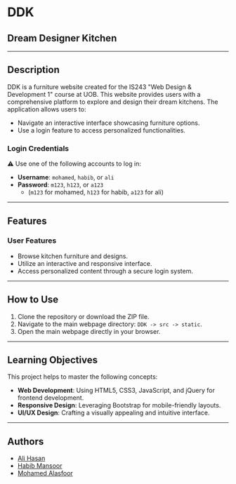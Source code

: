 # DDK

## **Dream Designer Kitchen**

---

## **Description**

DDK is a furniture website created for the IS243 "Web Design & Development 1" course at UOB. This website provides users with a comprehensive platform to explore and design their dream kitchens. The application allows users to:

- Navigate an interactive interface showcasing furniture options.
- Use a login feature to access personalized functionalities.

### **Login Credentials**

⚠️ Use one of the following accounts to log in:

- **Username**: `mohamed`, `habib`, or `ali`
- **Password**: `m123`, `h123`, or `a123`
  - (`m123` for mohamed, `h123` for habib, `a123` for ali)

---

## **Features**

### **User Features**

- Browse kitchen furniture and designs.
- Utilize an interactive and responsive interface.
- Access personalized content through a secure login system.

---

## **How to Use**

1. Clone the repository or download the ZIP file.
2. Navigate to the main webpage directory: `DDK -> src -> static`.
3. Open the main webpage directly in your browser.

---

## **Learning Objectives**

This project helps to master the following concepts:

- **Web Development**: Using HTML5, CSS3, JavaScript, and jQuery for frontend development.
- **Responsive Design**: Leveraging Bootstrap for mobile-friendly layouts.
- **UI/UX Design**: Crafting a visually appealing and intuitive interface.

---

## **Authors**

- [Ali Hasan](https://github.com/AliHJMM)
- [Habib Mansoor](https://github.com/7abib04)
- [Mohamed Alasfoor](https://github.com/Mohamed-Alasfoor)

